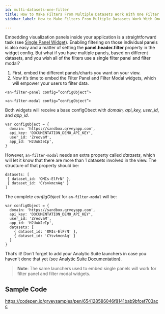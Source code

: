 ```yaml
---
id: multi-datasets-one-filter
title: How to Make Filters From Multiple Datasets Work With One Filter Panel
sidebar_label: How to Make Filters From Multiple Datasets Work With One Filter Panel

---
```

Embedding visualization panels inside your application is a straightforward task (see 
<a href="docs/embedding/widgets/analytics/single-panel/">Single Panel Widget</a>). Enabling filtering on those individual panels is also easy and a matter of setting the **panel.header.filter** property in the widget config. 
But what if you have multiple panels, based on different datasets, and you wish all of the filters use a single filter panel and filter modal? 

1. First, embed the different panels/charts you want on your view. 
2. Now it’s time to embed the Filter Panel and Filter Modal widgets, which will empower your users to filter data. 

```<an-filter-panel config=”configObject”> ```

```<an-filter-modal config=”configObject”>```

Both widgets will receive a base configObect with *domain, api_key, user_id*, and *app_id*. 

```
var configObject = {
  domain: 'https://sandbox.qrveyapp.com',
  api_key: 'DOCUMENTATION_DEMO_API_KEY',
  user_id: 'ZreovaM',
  app_id: 'H2UuWJeIp',
}
```
However,  ```an-filter-modal``` needs an extra property called *datasets*, which will let it know that there are more than 1 datasets involved in the view. The structure of that property should be:

```
datasets: [
 { dataset_id: 'OMIs-ElFrN' },
 { dataset_id: 'CYsvkmcnAq' }
]
```



The complete *configObject* for ```an-filter-modal``` will be:

```
var configObject = {
  domain: 'https://sandbox.qrveyapp.com',
  api_key: 'DOCUMENTATION_DEMO_API_KEY',
  user_id: 'ZreovaM',
  app_id: 'H2UuWJeIp',
  datasets: [
    { dataset_id: 'OMIs-ElFrN' },
    { dataset_id: 'CYsvkmcnAq' }
  ]
}
```

That’s it!
Don’t forget to add your Analytic Suite launchers in case you haven’t done that yet (see <a href="docs/embedding/widgets/analytics/analytic-suite/">Analytic Suite Documentation</a>). 

>**Note**: The same launchers used to embed single panels will work for filter panel and filter modal widgets.

## Sample Code
https://codepen.io/qrveysamples/pen/654128586046f8141bab9bfcef703acc




